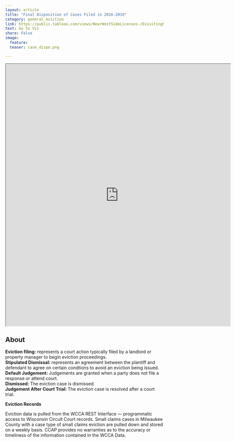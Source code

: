 ```yaml
---
layout: article
title: "Final Disposition of Cases Filed in 2016-2019"
category: general_eviction
link: https://public.tableau.com/views/NearWestSideLicenses-/ExisitingNWSLicenses-?:embed=y&:display_count=yes
text: Go to Viz
share: False
image:
  feature:
  teaser: case_dispo.png

---
```

<iframe src="https://public.tableau.com/views/FinalDispositionofCasesFiledin2016and2017/DispositionofCases?:showVizHome=no&:embed=true" allowfullscreen="true" width="715" height="835"></iframe>

## About


<dt> <strong> Eviction filing: </strong> represents a court action typically filed by a landlord or property manager to begin eviction proceedings.</dt>

<dt> <strong> Stipulated Dismissal: </strong> represents an agreement between the plantiff and defendant to agree on certain condtions to avoid an eviction being issued.</dt>

<dt> <strong> Default Judgement: </strong> Judgements are granted when a party does not file a response or attend court.</dt>

<dt> <strong> Dismissed: </strong> The eviction case is dismissed.</dt>

<dt> <strong> Judgement After Court Trial: </strong> The eviction case is resolved after a court trial.</dt>


**Eviction Records**

Eviction data is pulled from the WCCA REST Interface — programmatic access to Wisconsin Circuit Court records. Small claims cases in Milwaukee County with a case type of small claims eviction are pulled down and stored on a weekly basis. CCAP provides no warranties as to the accuracy or timeliness of the information contained in the WCCA Data.
